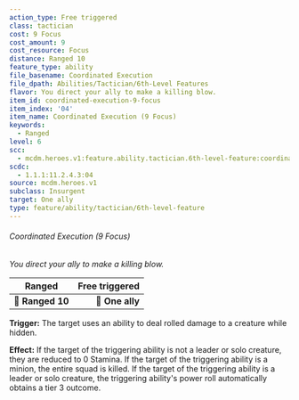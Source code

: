 ```yaml
---
action_type: Free triggered
class: tactician
cost: 9 Focus
cost_amount: 9
cost_resource: Focus
distance: Ranged 10
feature_type: ability
file_basename: Coordinated Execution
file_dpath: Abilities/Tactician/6th-Level Features
flavor: You direct your ally to make a killing blow.
item_id: coordinated-execution-9-focus
item_index: '04'
item_name: Coordinated Execution (9 Focus)
keywords:
  - Ranged
level: 6
scc:
  - mcdm.heroes.v1:feature.ability.tactician.6th-level-feature:coordinated-execution-9-focus
scdc:
  - 1.1.1:11.2.4.3:04
source: mcdm.heroes.v1
subclass: Insurgent
target: One ally
type: feature/ability/tactician/6th-level-feature
---
```


###### Coordinated Execution (9 Focus)

*You direct your ally to make a killing blow.*

| **Ranged**       | **Free triggered** |
| ---------------- | -----------------: |
| **📏 Ranged 10** |    **🎯 One ally** |

**Trigger:** The target uses an ability to deal rolled damage to a creature while hidden.

**Effect:** If the target of the triggering ability is not a leader or solo creature, they are reduced to 0 Stamina. If the target of the triggering ability is a minion, the entire squad is killed. If the target of the triggering ability is a leader or solo creature, the triggering ability's power roll automatically obtains a tier 3 outcome.
